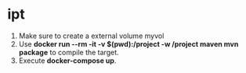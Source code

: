 # ipt

1. Make sure to create a external volume myvol
2. Use <b>docker run --rm -it -v $(pwd):/project -w /project maven mvn package</b> to compile the target.
3. Execute <b>docker-compose up</b>.

